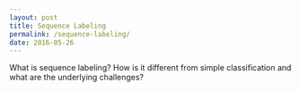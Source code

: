 ```yaml
---
layout: post
title: Sequence Labeling
permalink: /sequence-labeling/
date: 2016-05-26
---
```


What is sequence labeling? How is it different from simple classification and what are the underlying challenges?
